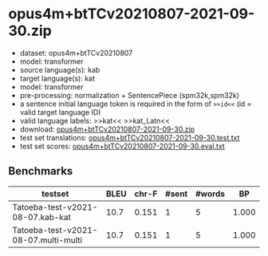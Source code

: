 # opus4m+btTCv20210807-2021-09-30.zip

* dataset: opus4m+btTCv20210807
* model: transformer
* source language(s): kab
* target language(s): kat
* model: transformer
* pre-processing: normalization + SentencePiece (spm32k,spm32k)
* a sentence initial language token is required in the form of `>>id<<` (id = valid target language ID)
* valid language labels: >>kat<< >>kat_Latn<<
* download: [opus4m+btTCv20210807-2021-09-30.zip](https://object.pouta.csc.fi/Tatoeba-MT-models/afa-cau/opus4m+btTCv20210807-2021-09-30.zip)
* test set translations: [opus4m+btTCv20210807-2021-09-30.test.txt](https://object.pouta.csc.fi/Tatoeba-MT-models/afa-cau/opus4m+btTCv20210807-2021-09-30.test.txt)
* test set scores: [opus4m+btTCv20210807-2021-09-30.eval.txt](https://object.pouta.csc.fi/Tatoeba-MT-models/afa-cau/opus4m+btTCv20210807-2021-09-30.eval.txt)

## Benchmarks

| testset | BLEU  | chr-F | #sent | #words | BP |
|---------|-------|-------|-------|--------|----|
| Tatoeba-test-v2021-08-07.kab-kat 	| 10.7 	| 0.151 	| 1 	| 5 	| 1.000 |
| Tatoeba-test-v2021-08-07.multi-multi 	| 10.7 	| 0.151 	| 1 	| 5 	| 1.000 |

